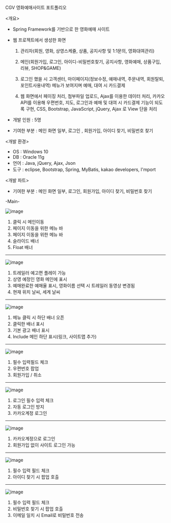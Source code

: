CGV 영화예매사이트 포트폴리오

<개요>

 - Spring Framework를 기반으로 한 영화예매 사이트

 - 웹 프로젝트에서 생성한 화면
   1. 관리자(회원, 영화, 상영스케쥴, 상품, 공지사항 및 1:1문의, 영화대여관리)
   2. 메인(회원가입, 로그인, 아이디-비밀번호찾기, 공지사항, 영화예매, 상품구입, 리뷰, SHOP&GAME)
   3. 로그인 했을 시  고객센터, 마이페이지(정보수정, 예매내역, 주문내역, 회원탈퇴, 포인트사용내역)
      메뉴가 보여지며 예매, 대여 시 카드결제 
 
   4. 웹 화면에서 페이징 처리, 첨부파일 업로드, Ajax를 이용한 데이터 처리,
      카카오 API를 이용해 우편번호, 지도, 로그인과 예매 및 대여 시 카드결제 기능이 되도록 구현,
      CSS, Bootstrap, JavaScript, jQuery, Ajax 로 View 단을 처리

- 개발 인원 : 5명
- 기여한 부분 : 메인 화면 일부, 로그인 , 회원가입, 아이디 찾기, 비밀번호 찾기

<개발 환경>
- OS : Windows 10
- DB : Oracle 11g
- 언어 : Java, jQuery, Ajax, Json
- 도구 : eclipse, Bootstrap, Spring, MyBatis, kakao developers, I'mport

<개발 파트>
- 기여한 부분 : 메인 화면 일부, 로그인, 회원가입, 아이디 찾기, 비밀번호 찾기

-Main-

![image](https://user-images.githubusercontent.com/78652436/127478820-4ba8530d-4096-4bb1-a242-3d21f5fbb833.png)

1. 클릭 시 메인이동 
2. 페이지 이동을 위한 메뉴 바
3. 페이지 이동을 위한 메뉴 바
4. 슬라이드 배너
5. Float 배너
---------------------------------------------------------------------------------------------------------------------------------------------------------------------------------
![image](https://user-images.githubusercontent.com/78652436/127479346-b7e0ec62-4137-4eee-af5f-30566f2bcdf5.png)

1. 트레일러 예고편 플레이 가능
2. 상영 예정인 영화 메인에 표시
3. 예매완료한 예매율 표시, 영화이름 선택 시 트레일러 동영상 변경됨
4. 현재 위치 날씨, 세계 날씨 

---------------------------------------------------------------------------------------------------------------------------------------------------------------------------------
![image](https://user-images.githubusercontent.com/78652436/127479882-4e3d6a52-f521-4e55-bcce-a2a44f0dbe3d.png)

1. 메뉴 클릭 시 하단 배너 오픈
2. 클릭한 배너 표시
3. 기본 광고 배너 표시
4. Include 메인 하단 표시(링크, 사이트맵 추가)

---------------------------------------------------------------------------------------------------------------------------------------------------------------------------------
![image](https://user-images.githubusercontent.com/78652436/127480231-909f95a8-f19c-4620-ad4b-8d62be053e78.png)

1. 필수 입력필드 체크
2. 우편번호 팝업
3. 회원가입 / 취소

---------------------------------------------------------------------------------------------------------------------------------------------------------------------------------
![image](https://user-images.githubusercontent.com/78652436/127480417-d975776b-9855-4f71-af7f-c3a7382744e9.png)

1. 로그인 필수 입력 체크
2. 자동 로그인 방지
3. 카카오계정 로그인

---------------------------------------------------------------------------------------------------------------------------------------------------------------------------------
![image](https://user-images.githubusercontent.com/78652436/127480610-f9ec4132-1600-4a58-b0da-3aae2599cb93.png)

1. 카카오계정으로 로그인
2. 회원가입 없이 사이트 로그인 가능

---------------------------------------------------------------------------------------------------------------------------------------------------------------------------------
![image](https://user-images.githubusercontent.com/78652436/127480816-aec3b83b-6f50-4c54-b8e5-e0981a815b08.png)

1. 필수 입력 필드 체크
2. 아이디 찾기 시 팝업 호출

---------------------------------------------------------------------------------------------------------------------------------------------------------------------------------
![image](https://user-images.githubusercontent.com/78652436/127480976-cbe402ca-fb20-4369-8caf-08687899aa05.png)

1. 필수 입력 필드 체크
2. 비밀번호 찾기 시 팝업 호출
3. 이메일 일치 시 Email로 비밀번호 전송
